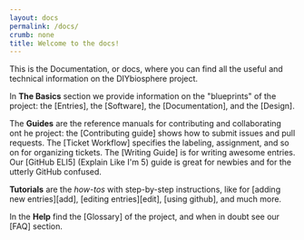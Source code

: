 ```yaml
---
layout: docs
permalink: /docs/
crumb: none
title: Welcome to the docs!
---
```


This is the Documentation, or docs, where you can find all the useful and technical information on the DIYbiosphere project.

In **The Basics** section we provide information on the "blueprints" of the project: the [Entries], the [Software], the [Documentation], and the [Design].

The **Guides** are the reference manuals for contributing and collaborating ont he project: the [Contributing guide] shows how to submit issues and pull requests. The [Ticket Workflow] specifies the labeling, assignment, and so on for organizing tickets. The [Writing Guide] is for writing awesome entries. Our [GitHub ELI5] (Explain Like I'm 5) guide is great for newbies and for the utterly GitHub confused.

**Tutorials** are the _how-tos_ with step-by-step instructions, like for [adding new entries][add], [editing entries][edit], [using github], and much more.

In the **Help** find the [Glossary] of the project, and when in doubt see our [FAQ] section.
